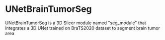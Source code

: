 # UNetBrainTumorSeg
UNetBrainTumorSeg is a 3D Slicer module named "seg_module" that integrates a  3D UNet trained on BraTS2020 dataset to segment brain tumor area
